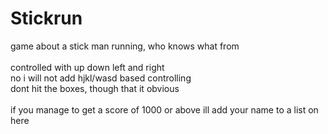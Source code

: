 # Stickrun
game about a stick man running, who knows what from<br><br>
controlled with up down left and right<br>
no i will not add hjkl/wasd based controlling<br>
dont hit the boxes, though that it obvious<br>
<br>
if you manage to get a score of 1000 or above ill add your name to a list on here<br>
